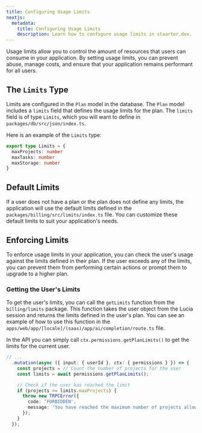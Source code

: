 ```yaml
---
title: Configuring Usage Limits
nextjs:
  metadata:
    title: Configuring Usage Limits
    description: Learn how to configure usage limits in staarter.dev.
---
```


Usage limits allow you to control the amount of resources that users can consume in your application. By setting usage limits, you can prevent abuse, manage costs, and ensure that your application remains performant for all users.

## The `Limits` Type

Limits are configured in the `Plan` model in the database. The `Plan` model includes a `limits` field that defines the usage limits for the plan. The `limits` field is of type `Limits`, which you will want to define in `packages/db/src/json/index.ts`.

Here is an example of the `Limits` type:

```typescript
export type Limits = {
  maxProjects: number
  maxTasks: number
  maxStorage: number
}
```

## Default Limits

If a user does not have a plan or the plan does not define any limits, the application will use the default limits defined in the `packages/billing/src/limits/index.ts` file. You can customize these default limits to suit your application's needs.

## Enforcing Limits

To enforce usage limits in your application, you can check the user's usage against the limits defined in their plan. If the user exceeds any of the limits, you can prevent them from performing certain actions or prompt them to upgrade to a higher plan.

### Getting the User's Limits

To get the user's limits, you can call the `getLimits` function from the `billing/limits` package. This function takes the user object from the Lucia session and returns the limits defined in the user's plan. You can see an example of how to use this function in the `apps/web/app/[locale]/(saas)/app/ai/completion/route.ts` file.

In the API you can simply call `ctx.permissions.getPlanLimits()` to get the limits for the current user.

```typescript
// ...
  .mutation(async ({ input: { userId }, ctx: { permissions } }) => {
    const projects = // Count the number of projects for the user
    const limits = await permissions.getPlanLimits();

    // Check if the user has reached the limit
    if (projects >= limits.maxProjects) {
      throw new TRPCError({
        code: 'FORBIDDEN',
        message: 'You have reached the maximum number of projects allowed in your plan.',
      });
    }
  });
```
